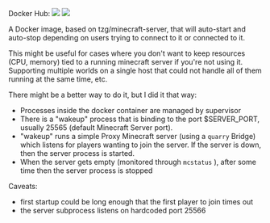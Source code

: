 Docker Hub: [![](https://images.microbadger.com/badges/version/rienafairefr/minecraft-on-demand.svg)](https://hub.docker.com/r/rienafairefr/minecraft-on-demand) [![](https://images.microbadger.com/badges/image/rienafairefr/minecraft-on-demand.svg)](https://hub.docker.com/r/rienafairefr/minecraft-on-demand)

A Docker image, based on tzg/minecraft-server, that will auto-start and auto-stop depending on 
users trying to connect to it or connected to it.

This might be useful for cases where you don't want to keep resources (CPU, memory) tied to
a running minecraft server if you're not using it. Supporting multiple worlds on a single host
that could not handle all of them running at the same time, etc.

There might be a better way to do it, but I did it that way:

- Processes inside the docker container are managed by supervisor
- There is a "wakeup" process that is binding to the port $SERVER_PORT, usually 25565 (default Minecraft Server port).
- "wakeup" runs a simple Proxy Minecraft server (using a `quarry` Bridge) which listens for players wanting
to join the server.
If the server is down, then the server process is started. 
- When the server gets empty (monitored through `mcstatus` ), after some time then the server process is stopped

Caveats: 

- first startup could be long enough that the first player to join times out 
- the server subprocess listens on hardcoded port 25566

